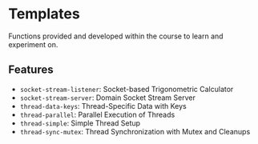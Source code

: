 # Templates

Functions provided and developed within the course to learn and experiment on.

## Features

- `socket-stream-listener`: Socket-based Trigonometric Calculator
- `socket-stream-server`: Domain Socket Stream Server
- `thread-data-keys`: Thread-Specific Data with Keys
- `thread-parallel`: Parallel Execution of Threads
- `thread-simple`: Simple Thread Setup
- `thread-sync-mutex`: Thread Synchronization with Mutex and Cleanups
